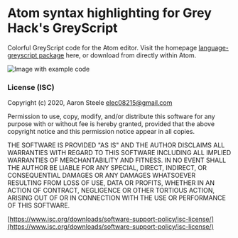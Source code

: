# Atom syntax highlighting for Grey Hack's GreyScript

Colorful GreyScript code for the Atom editor. Visit the homepage [language-greyscript package](https://atom.io/packages/language-greyscript) here, or download from directly within Atom.

![Image with example code](https://imgur.com/ceevQHJ.png)

### License (ISC)

Copyright (c) 2020, Aaron Steele <elec08215@gmail.com>

Permission to use, copy, modify, and/or distribute this software for any purpose
with or without fee is hereby granted, provided that the above copyright notice
and this permission notice appear in all copies.

THE SOFTWARE IS PROVIDED "AS IS" AND THE AUTHOR DISCLAIMS ALL WARRANTIES WITH
REGARD TO THIS SOFTWARE INCLUDING ALL IMPLIED WARRANTIES OF MERCHANTABILITY AND
FITNESS. IN NO EVENT SHALL THE AUTHOR BE LIABLE FOR ANY SPECIAL, DIRECT,
INDIRECT, OR CONSEQUENTIAL DAMAGES OR ANY DAMAGES WHATSOEVER RESULTING FROM LOSS
OF USE, DATA OR PROFITS, WHETHER IN AN ACTION OF CONTRACT, NEGLIGENCE OR OTHER
TORTIOUS ACTION, ARISING OUT OF OR IN CONNECTION WITH THE USE OR PERFORMANCE OF
THIS SOFTWARE.

[https://www.isc.org/downloads/software-support-policy/isc-license/](https://www.isc.org/downloads/software-support-policy/isc-license/)
